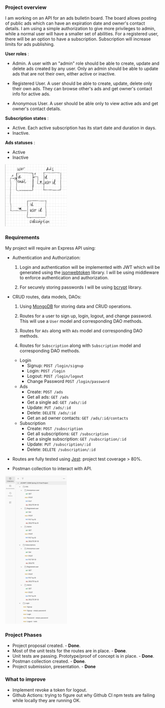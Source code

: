 ### Project overview

I am working on an API for an ads bulletin board. The board allows posting of public ads which can have an expiration date and owner's contact details. 
I am using a simple authorization to give more privileges to admin, while a normal user will have a smaller set of abilities.
For a registered user, there will be an option to have a subscription. Subscription will increase limits for ads publishing.

**User roles** :
- Admin. A user with an "admin" role should be able to create, update and delete ads created by any user. Only an admin should be able to update ads that are not their own, either active or inactive.

- Registered User. A user should be able to create, update, delete only their own ads. They can browse other's ads and get owner's contact info for active ads.

- Anonymous User. A user should be able only to view active ads and get owner's contact details.

**Subscription states** :
- Active. Each active subscription has its start date and duration in days.
- Inactive.

**Ads statuses** :
- Active
- Inactive

[<img src="relations.png" width="200" />](relations.png)

### Requirements

My project will require an Express API using:

- Authentication and Authorization:

    1. Login and authentication will be implemented with JWT which will be generated using the [jsonwebtoken](https://www.npmjs.com/package/jsonwebtoken) library. I will be using middleware to enforce authentication and authorization.

    2. For securely storing passwords I will be using [bcrypt](https://www.npmjs.com/package/bcrypt) library.


- CRUD routes, data models, DAOs:

    1. Using [MongoDB](https://www.mongodb.com/try/download/community) for storing data and CRUD operations.

    2. Routes for a user to sign up, login, logout, and change password. This will use a `User` model and corresponding DAO methods.

    3. Routes for `Ads` along with `Ads` model and corresponding DAO methods.

    4. Routes for `Subscription` along with `Subscription` model and corresponding DAO methods.


    - Login
        - Signup: `POST /login/signup`
        - Login: `POST /login`
        - Logout: `POST /login/logout`
        - Change Password `POST /login/password`
    - Ads 
        - Create: `POST /ads`
        - Get all ads: `GET /ads`
        - Get a single ad: `GET /ads/:id`
        - Update: `PUT /ads/:id`
        - Delete: `DELETE /ads/:id`
        - Get an ad owner contacts: `GET /ads/:id/contacts`
    - Subscription
        - Create: `POST /subscription`
        - Get all subscriptions: `GET /subscription`
        - Get a single subscription: `GET /subscription/:id`
        - Update: `PUT /subscription/:id`
        - Delete: `DELETE /subscription/:id`

- Routes are fully tested using [Jest](https://jestjs.io): project test coverage > 80%. 
- Postman collection to interact with API.

[<img src="postman.png" width="200" />](postman.png)


### Project Phases
 - Project proposal created. - **Done**.
 - Most of the unit tests for the routes are in place. - **Done**.
 - Unit tests are passing. Prototype/proof of concept is in place. - **Done**.
 - Postman collection created. - **Done**.
 - Project submission, presentation. - **Done**

 ### What to improve

* Implement revoke a token for logout. 
* Github Actions: trying to figure out why Github CI npm tests are failing while locally they are running OK.
